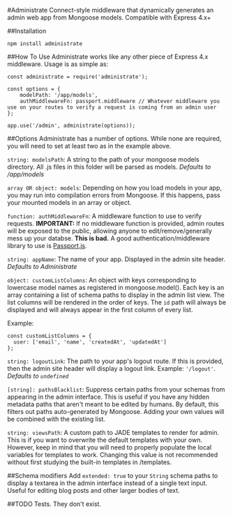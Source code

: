 #Administrate
Connect-style middleware that dynamically generates an admin web app from Mongoose models. Compatible with Express 4.x+

##Installation
```
npm install administrate

```

##How To Use
Administrate works like any other piece of Express 4.x middleware. Usage is as simple as:
```
const administrate = require('administrate');

const options = {
    modelPath: '/app/models',
    authMiddlewareFn: passport.middleware // Whatever middleware you use on your routes to verify a request is coming from an admin user
};

app.use('/admin', administrate(options));
```

##Options
Administrate has a number of options. While none are required, you will need to set at least two as in the example above.

`string: modelsPath`: A string to the path of your mongoose models directory. All .js files in this folder will be parsed as models. *Defaults to /app/models*

`array OR object: models`: Depending on how you load models in your app, you may run into compilation errors from Mongoose. If this happens, pass your mounted models in an array or object.

`function: authMiddlewareFn`: A middleware function to use to verify requests. **IMPORTANT:** If no middleware function is provided, admin routes will be exposed to the public, allowing anyone to edit/remove/generally mess up your databse. **This is bad.** A good authentication/middleware library to use is [Passport.js](http://www.passportjs.org "Passport.js").

`string: appName`: The name of your app. Displayed in the admin site header. *Defaults to Administrate*

`object: customListColumns`: An object with keys corresponding to lowercase model names as registered in mongoose.model(). Each key is an array containing a list of schema paths to display in the admin list view. The list columns will be rendered in the order of keys. The `id` path will always be displayed and will always appear in the first column of every list.

Example:
```
const customListColumns = {
  user: ['email', 'name', 'createdAt', 'updatedAt']
};
```

`string: logoutLink`: The path to your app's logout route. If this is provided, then the admin site header will display a logout link. Example: `'/logout'`. *Defaults to `undefined`*

`[string]: pathsBlacklist`: Suppress certain paths from your schemas from appearing in the admin interface. This is useful if you have any hidden metadata paths that aren't meant to be edited by humans. By default, this filters out paths auto-generated by Mongoose. Adding your own values will be combined with the existing list.

`string: viewsPath`: A custom path to JADE templates to render for admin. This is if you want to overwrite the default templates with your own. However, keep in mind that you will need to properly populate the local variables for templates to work. Changing this value is not recommended without first studying the built-in templates in /templates.

##Schema modifiers
Add `extended: true` to your `String` schema paths to display a textarea in the admin interface instead of a single text input. Useful for editing blog posts and other larger bodies of text.

##TODO
Tests. They don't exist.
